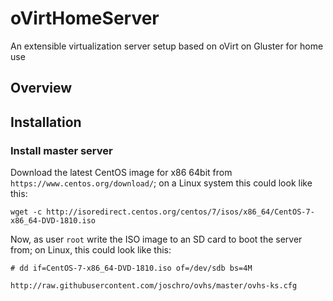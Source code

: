 # oVirtHomeServer
An extensible virtualization server setup based on oVirt on Gluster for home use

## Overview

## Installation

### Install master server
Download the latest CentOS image for x86 64bit from `https://www.centos.org/download/`; on a Linux system this could look like this:
```
wget -c http://isoredirect.centos.org/centos/7/isos/x86_64/CentOS-7-x86_64-DVD-1810.iso
```

Now, as user `root` write the ISO image to an SD card to boot the server from; on Linux, this could look like this:
```
# dd if=CentOS-7-x86_64-DVD-1810.iso of=/dev/sdb bs=4M
```

```
http://raw.githubusercontent.com/joschro/ovhs/master/ovhs-ks.cfg
```
